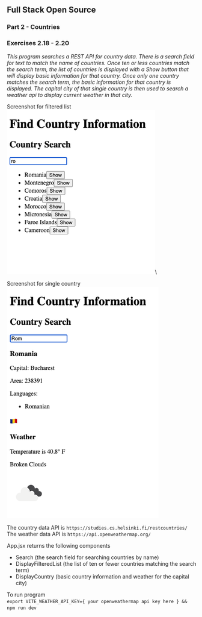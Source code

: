 ## Full Stack Open Source
### Part 2 - Countries
### Exercises 2.18 - 2.20

*This program searches a REST API for country data.  There is a search field for text to match the name of countries.  Once ten or less countries match the search term, the list of countries is displayed with a Show button that will display basic information for that country.  Once only one country matches the search term, the basic information for that country is displayed.  The capital city of that single country is then used to search a weather api to display current weather in that city.*

Screenshot for filtered list
 ![filtered list screenshot](public/countries-filtered-list-screenshot.png)\

Screenshot for single country
 ![one country screenshot](public/countries-one-country-screenshot.png)

The country data API is `https://studies.cs.helsinki.fi/restcountries/`\
The weather data API is `https://api.openweathermap.org/`

App.jsx returns the following components
  - Search (the search field for searching countries by name)
  - DisplayFilteredList (the list of ten or fewer countries matching the search term)
  - DisplayCountry (basic country information and weather for the capital city)

To run program\
`export VITE_WEATHER_API_KEY={ your openweathermap api key here } && npm run dev`

